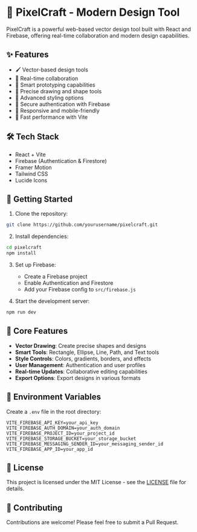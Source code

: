 # 🎨 PixelCraft - Modern Design Tool

PixelCraft is a powerful web-based vector design tool built with React and Firebase, offering real-time collaboration and modern design capabilities.

## ✨ Features

- 🖌️ Vector-based design tools
- 🤝 Real-time collaboration
- 🔄 Smart prototyping capabilities
- 🎯 Precise drawing and shape tools
- 🎨 Advanced styling options
- 🔐 Secure authentication with Firebase
- 📱 Responsive and mobile-friendly
- 🚀 Fast performance with Vite

## 🛠️ Tech Stack

- React + Vite
- Firebase (Authentication & Firestore)
- Framer Motion
- Tailwind CSS
- Lucide Icons

## 🚀 Getting Started

1. Clone the repository:
```bash
git clone https://github.com/yourusername/pixelcraft.git
```

2. Install dependencies:
```bash
cd pixelcraft
npm install
```

3. Set up Firebase:
   - Create a Firebase project
   - Enable Authentication and Firestore
   - Add your Firebase config to `src/firebase.js`

4. Start the development server:
```bash
npm run dev
```

## 🎯 Core Features

- **Vector Drawing**: Create precise shapes and designs
- **Smart Tools**: Rectangle, Ellipse, Line, Path, and Text tools
- **Style Controls**: Colors, gradients, borders, and effects
- **User Management**: Authentication and user profiles
- **Real-time Updates**: Collaborative editing capabilities
- **Export Options**: Export designs in various formats

## 🔑 Environment Variables

Create a `.env` file in the root directory:

```env
VITE_FIREBASE_API_KEY=your_api_key
VITE_FIREBASE_AUTH_DOMAIN=your_auth_domain
VITE_FIREBASE_PROJECT_ID=your_project_id
VITE_FIREBASE_STORAGE_BUCKET=your_storage_bucket
VITE_FIREBASE_MESSAGING_SENDER_ID=your_messaging_sender_id
VITE_FIREBASE_APP_ID=your_app_id
```

## 📝 License

This project is licensed under the MIT License - see the [LICENSE](LICENSE) file for details.

## 🤝 Contributing

Contributions are welcome! Please feel free to submit a Pull Request.
